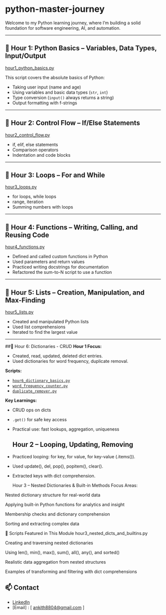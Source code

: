 # python-master-journey

Welcome to my Python learning journey, where I’m building a solid foundation for software engineering, AI, and automation.


---

## 🚩 Hour 1: Python Basics – Variables, Data Types, Input/Output

[hour1_python_basics.py](hour1_python_basics.py)

This script covers the absolute basics of Python:
- Taking user input (name and age)
- Using variables and basic data types (`str`, `int`)
- Type conversion (`input()` always returns a string)
- Output formatting with f-strings


---



## 🚩 Hour 2: Control Flow – If/Else Statements

[hour2_control_flow.py](hour2_control_flow.py)

- if, elif, else statements
- Comparison operators
- Indentation and code blocks


---

## 🚩 Hour 3: Loops – For and While

[hour3_loops.py](hour3_loops.py)

- for loops, while loops
- range, iteration
- Summing numbers with loops


---


## 🚩 Hour 4: Functions – Writing, Calling, and Reusing Code
[hour4_functions.py](hour4_functions.py)
- Defined and called custom functions in Python
- Used parameters and return values
- Practiced writing docstrings for documentation
- Refactored the sum-to-N script to use a function

---

## 🚩 Hour 5: Lists – Creation, Manipulation, and Max-Finding
[hour5_lists.py](hour5_lists.py)
- Created and manipulated Python lists
- Used list comprehensions
- Iterated to find the largest value

---
##🚩 Hour 6: Dictionaries - CRUD
**Hour 1 Focus:**
- Created, read, updated, deleted dict entries.
- Used dictionaries for word frequency, duplicate removal.

**Scripts:**
- [`hour6_dictionary_basics.py`](hour6_Dictionaries/hour1_dictionary_basics.py)
- [`word_frequency_counter.py`](hour6_Dictionaries/word_frequency_counter.py)
- [`duplicate_remover.py`](hour6_Dictionaries/duplicate_remover.py)

**Key Learnings:**
- CRUD ops on dicts
- `.get()` for safe key access
- Practical use: fast lookups, aggregation, uniqueness

  ## Hour 2 – Looping, Updating, Removing
- Practiced looping: for key, for value, for key-value (.items()).
- Used update(), del, pop(), popitem(), clear().
- Extracted keys with dict comprehension.

  Hour 3 – Nested Dictionaries & Built-in Methods
Focus Areas:

Nested dictionary structure for real-world data

Applying built-in Python functions for analytics and insight

Membership checks and dictionary comprehension

Sorting and extracting complex data

🚩 Scripts Featured in This Module
hour3_nested_dicts_and_builtins.py

Creating and traversing nested dictionaries

Using len(), min(), max(), sum(), all(), any(), and sorted()

Realistic data aggregation from nested structures

Examples of transforming and filtering with dict comprehensions





  ## 📫 Contact

- [LinkedIn](https://linkedin.com/in/your-link)
- [Email] : [ ankith8804@gmail.com ]
